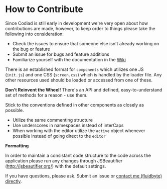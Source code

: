 # How to Contribute

Since Codiad is still early in development we're very open about how contributions are made, however, to keep order to things please take the following 
into consideration:

* Check the issues to ensure that someone else isn't already working on the bug or feature
* Submit an issue for bugs and feature additions
* Familiarize yourself with the documentation in the [Wiki](https://github.com/Fluidbyte/Codiad/wiki)

There is an established format for `components` which utilizes one JS (`init.js`) and one CSS (`screen.css`) which is handled by the loader file. Any other 
resources used should be loaded or accessed from one of these.

**Don't Reinvent the Wheel!** There's an API and defined, easy-to-understand set of methods for a reason - use them.

Stick to the conventions defined in other components as closely as possible. 

* Utilize the same commenting structure
* Use underscores in namespaces instead of interCaps
* When working with the editor utilize the `active` object whenever possible instead of going direct to the `editor`

**Formatting**

In order to maintain a consistant code structure to the code across the application please run any changes through JSBeautifier (http://jsbeautifier.org/) with 
the default settings.

If you have questions, please ask. Submit an issue or [contact me (fluidbyte) directly](mailto:dev@codiad.com). 